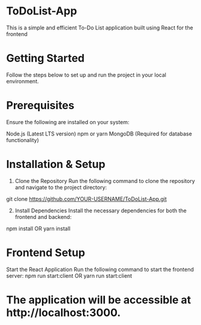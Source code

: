 # ToDoList-App 
This is a simple and efficient To-Do List application built using React for the frontend

# Getting Started
Follow the steps below to set up and run the project in your local environment.

# Prerequisites
Ensure the following are installed on your system:

Node.js (Latest LTS version)
npm or yarn
MongoDB (Required for database functionality)
# Installation & Setup
1. Clone the Repository
Run the following command to clone the repository and navigate to the project directory:

git clone https://github.com/YOUR-USERNAME/ToDoList-App.git

 2. Install Dependencies
Install the necessary dependencies for both the frontend and backend:

npm install
OR
yarn install

# Frontend Setup
Start the React Application
Run the following command to start the frontend server:
npm run start:client
OR
yarn run start:client

# The application will be accessible at http://localhost:3000.





